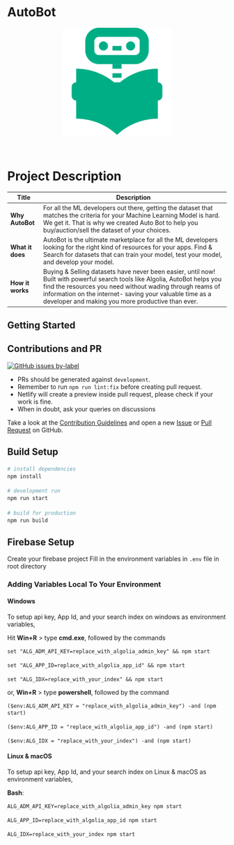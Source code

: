 # AutoBot

<p align="center"> 
    <img src="https://github.com/Abhishek-kumar09/AutoBot/blob/development/Documentation/assets/img/favicon.png" alt="" widht=250 height=250>
 </p>

 <p align="center"> 
<img src="https://img.shields.io/badge/Framework-React-Cyan?style=for-the-badge&logo=react" alt=""> <img src="https://img.shields.io/badge/Built_With-Firebase-red?style=for-the-badge&logo=firebase" alt="">
 </p>
 
 # Project Description

**Title** | **Description**
-----|------------
**Why AutoBot** | For all the ML developers out there, getting the dataset that matches the criteria for your Machine Learning Model is hard. We get it. That is why we created Auto Bot to help you buy/auction/sell the dataset of your choices.|
**What it does** | AutoBot is the ultimate marketplace for all the ML developers looking for the right kind of resources for your apps. Find & Search for datasets that can train your model, test your model, and develop your model.| 
**How it works** | Buying & Selling datasets have never been easier, until now! Built with powerful search tools like Algolia, AutoBot helps you find the resources you need without wading through reams of information on the internet- saving your valuable time as a developer and making you more productive than ever.| 

## Getting Started

## Contributions and PR

[![GitHub issues by-label](https://img.shields.io/github/issues/abhishek-kumar09/autobot/good%20first%20issue)](https://github.com/abhishek-kumar09/autobot/issues?q=is%3Aissue+is%3Aopen+label%3A%22good+first+issue%22)

- PRs should be generated against `development`.
- Remember to run `npm run lint:fix` before creating pull request.
- Netlify will create a preview inside pull request, please check if your work is fine.
- When in doubt, ask your queries on discussions

Take a look at the [Contribution Guidelines](https://github.com/Abhishek-kumar09/AutoBot/blob/development/CONTRIBUTING.md
) and open a new [Issue](https://github.com/Abhishek-kumar09/AutoBot/issues) or [Pull Request](https://github.com/Abhishek-kumar09/AutoBot/pulls) on GitHub.

## Build Setup

```bash
# install dependencies
npm install

# development run
npm run start

# build for production
npm run build
```

## Firebase Setup

Create your firebase project
Fill in the environment variables in `.env` file in root directory


### Adding Variables Local To Your Environment

#### Windows

To setup api key, App Id, and your search index on windows as environment variables,

Hit **Win+R** > type **cmd.exe**, followed by the commands
```
set "ALG_ADM_API_KEY=replace_with_algolia_admin_key" && npm start

set "ALG_APP_ID=replace_with_algolia_app_id" && npm start

set "ALG_IDX=replace_with_your_index" && npm start
```

or, **Win+R** > type **powershell**, followed by the command
```
($env:ALG_ADM_API_KEY = "replace_with_algolia_admin_key") -and (npm start)

($env:ALG_APP_ID = "replace_with_algolia_app_id") -and (npm start)

($env:ALG_IDX = "replace_with_your_index") -and (npm start)
```

#### Linux & macOS

To setup api key, App Id, and your search index on Linux & macOS as environment variables,

**Bash**:
```
ALG_ADM_API_KEY=replace_with_algolia_admin_key npm start

ALG_APP_ID=replace_with_algolia_app_id npm start

ALG_IDX=replace_with_your_index npm start
```
